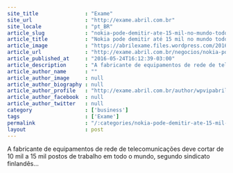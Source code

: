 ```yaml
---
site_title               : "Exame"
site_url                 : "http://exame.abril.com.br"
site_locale              : "pt_BR"
article_slug             : "nokia-pode-demitir-ate-15-mil-no-mundo-todo-diz-sindicato"
article_title            : "Nokia pode demitir até 15 mil no mundo todo, diz sindicato"
article_image            : "https://abrilexame.files.wordpress.com/2016/09/size_960_16_9_797033306.jpg?quality=70&strip=all&w=960"
article_url              : "http://exame.abril.com.br/negocios/nokia-pode-demitir-ate-15-mil-no-mundo-todo-diz-sindicato/"
article_published_at     : "2016-05-24T16:12:39-03:00"
article_description      : "A fabricante de equipamentos de rede de telecomunicações deve cortar de 10 mil a 15 mil postos de trabalho em todo o mundo, segundo sindicato finlandês..."
article_author_name      : ""
article_author_image     : null
article_author_biography : null
article_author_profile   : "http://exame.abril.com.br/author/wpvipabril/"
article_author_facebook  : null
article_author_twitter   : null
category                 : ['business']
tags                     : ['Exame']
permalink                : "/:categories/nokia-pode-demitir-ate-15-mil-no-mundo-todo-diz-sindicato/"
layout                   : post
---
```


A fabricante de equipamentos de rede de telecomunicações deve cortar de 10 mil a 15 mil postos de trabalho em todo o mundo, segundo sindicato finlandês...
